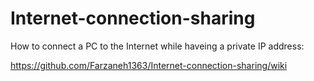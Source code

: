 # Internet-connection-sharing
How to connect a PC to the Internet while haveing a private IP address:

https://github.com/Farzaneh1363/Internet-connection-sharing/wiki
